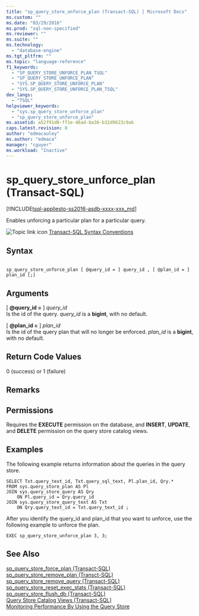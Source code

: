 ```yaml
---
title: "sp_query_store_unforce_plan (Transact-SQL) | Microsoft Docs"
ms.custom: ""
ms.date: "03/29/2016"
ms.prod: "sql-non-specified"
ms.reviewer: ""
ms.suite: ""
ms.technology: 
  - "database-engine"
ms.tgt_pltfrm: ""
ms.topic: "language-reference"
f1_keywords: 
  - "SP_QUERY_STORE_UNFORCE_PLAN_TSQL"
  - "SP_QUERY_STORE_UNFORCE_PLAN"
  - "SYS.SP_QUERY_STORE_UNFORCE_PLAN"
  - "SYS.SP_QUERY_STORE_UNFORCE_PLAN_TSQL"
dev_langs: 
  - "TSQL"
helpviewer_keywords: 
  - "sys.sp_query_store_unforce_plan"
  - "sp_query_store_unforce_plan"
ms.assetid: a52f91d0-ff1e-46ad-ba36-b32d9623c9ab
caps.latest.revision: 8
author: "edmacauley"
ms.author: "edmaca"
manager: "cguyer"
ms.workload: "Inactive"
---
```

# sp_query_store_unforce_plan (Transact-SQL)
[!INCLUDE[tsql-appliesto-ss2016-asdb-xxxx-xxx_md](../../includes/tsql-appliesto-ss2016-asdb-xxxx-xxx-md.md)]

  Enables unforcing a particular plan for a particular query.  
  
 ![Topic link icon](../../database-engine/configure-windows/media/topic-link.gif "Topic link icon") [Transact-SQL Syntax Conventions](../../t-sql/language-elements/transact-sql-syntax-conventions-transact-sql.md)  
  
## Syntax  
  
```  
  
sp_query_store_unforce_plan [ @query_id = ] query_id , [ @plan_id = ] plan_id [;]  
```  
  
## Arguments  
 [ **@query_id =** ] *query_id*  
 Is the id of the query. *query_id* is a **bigint**, with no default.  
  
 [ **@plan_id =** ] *plan_id*  
 Is the id of the query plan that will no longer be enforced. *plan_id* is a **bigint**, with no default.  
  
## Return Code Values  
 0 (success) or 1 (failure)  
  
## Remarks  
  
## Permissions  
 Requires the **EXECUTE** permission on the database, and **INSERT**, **UPDATE**, and **DELETE** permission on the query store catalog views.  
  
## Examples  
 The following example returns information about the queries in the query store.  
  
```  
SELECT Txt.query_text_id, Txt.query_sql_text, Pl.plan_id, Qry.*  
FROM sys.query_store_plan AS Pl  
JOIN sys.query_store_query AS Qry  
    ON Pl.query_id = Qry.query_id  
JOIN sys.query_store_query_text AS Txt  
    ON Qry.query_text_id = Txt.query_text_id ;  
```  
  
 After you identify the query_id and plan_id that you want to unforce, use the following example to unforce the plan.  
  
```  
EXEC sp_query_store_unforce_plan 3, 3;  
```  
  
## See Also  
 [sp_query_store_force_plan &#40;Transact-SQL&#41;](../../relational-databases/system-stored-procedures/sp-query-store-force-plan-transact-sql.md)   
 [sp_query_store_remove_plan &#40;Transct-SQL&#41;](../../relational-databases/system-stored-procedures/sp-query-store-remove-plan-transct-sql.md)   
 [sp_query_store_remove_query &#40;Transact-SQL&#41;](../../relational-databases/system-stored-procedures/sp-query-store-remove-query-transact-sql.md)   
 [sp_query_store_reset_exec_stats &#40;Transact-SQL&#41;](../../relational-databases/system-stored-procedures/sp-query-store-reset-exec-stats-transact-sql.md)   
 [sp_query_store_flush_db &#40;Transact-SQL&#41;](../../relational-databases/system-stored-procedures/sp-query-store-flush-db-transact-sql.md)   
 [Query Store Catalog Views &#40;Transact-SQL&#41;](../../relational-databases/system-catalog-views/query-store-catalog-views-transact-sql.md)   
 [Monitoring Performance By Using the Query Store](../../relational-databases/performance/monitoring-performance-by-using-the-query-store.md)  
  
  
